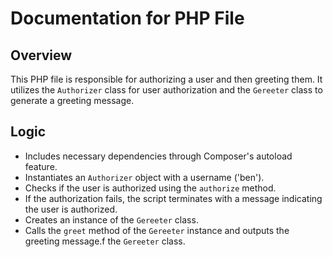 # Documentation for PHP File

## Overview
This PHP file is responsible for authorizing a user and then greeting them. It utilizes the `Authorizer` class for user authorization and the `Gereeter` class to generate a greeting message.

## Logic
- Includes necessary dependencies through Composer's autoload feature.
- Instantiates an `Authorizer` object with a username ('ben').
- Checks if the user is authorized using the `authorize` method.
- If the authorization fails, the script terminates with a message indicating the user is authorized.
- Creates an instance of the `Gereeter` class.
- Calls the `greet` method of the `Gereeter` instance and outputs the greeting message.f the `Gereeter` class.